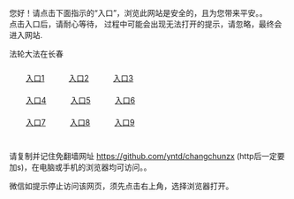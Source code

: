 您好！请点击下面指示的“入口”，浏览此网站是安全的，且为您带来平安。。 <br/>
点击入口后，请耐心等待， 过程中可能会出现无法打开的提示，请忽略，最终会进入网站. </br>

法轮大法在长春<br/>
<div style="padding:10px"><a style="margin:20px" target="_blank" href="https://dx954oy44nsx9.cloudfront.net/2Qpsp?earglk" id="ccLink1" rel="nofollow">入口1</a> <a target="_blank" style="margin:20px" href="https://d3h6xdgwgqaywr.cloudfront.net/2Qpsp?hpfowfk" id="ccLink2" rel="nofollow">入口2</a> <a style="margin:20px" target="_blank" href="https://d1qkdv863mqbcg.cloudfront.net/2Qpsp?qgzofaco" id="ccLink3" rel="nofollow">入口3</a></div>

<div style="padding:10px" ><a style="margin:20px" target="_blank" href="https://dx954oy44nsx9.cloudfront.net/2Qpsp?earglk" id="ccLink4" rel="nofollow">入口4</a> <a style="margin:20px" href="https://d3h6xdgwgqaywr.cloudfront.net/2Qpsp?hpfowfk" target="_blank" id="ccLink5" rel="nofollow">入口5</a> <a style="margin:20px" href="https://d1qkdv863mqbcg.cloudfront.net/2Qpsp?qgzofaco" target="_blank" id="ccLink6" rel="nofollow">入口6</a></div>

<div style="padding:10px"><a style="margin:20px" target="_blank" href="https://dx954oy44nsx9.cloudfront.net/2Qpsp?earglk" id="ccLink7" rel="nofollow">入口7</a> <a style="margin:20px" href="https://d3h6xdgwgqaywr.cloudfront.net/2Qpsp?hpfowfk" target="_blank" id="ccLink8" rel="nofollow">入口8</a> <a style="margin:20px" target="_blank" href="https://d1qkdv863mqbcg.cloudfront.net/2Qpsp?qgzofaco" id="ccLink9" rel="nofollow">入口9</a></div>

<br/>



请复制并记住免翻墙网址 https://github.com/yntd/changchunzx (http后一定要加s)，在电脑或手机的浏览器均可访问。。<br/>

微信如提示停止访问该网页，须先点击右上角，选择浏览器打开。
